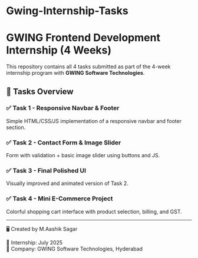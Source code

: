 # Gwing-Internship-Tasks
# GWING Frontend Development Internship (4 Weeks)

This repository contains all 4 tasks submitted as part of the 4-week internship program with **GWING Software Technologies**.

## 🚀 Tasks Overview

### ✅ Task 1 - Responsive Navbar & Footer
Simple HTML/CSS/JS implementation of a responsive navbar and footer section.

### ✅ Task 2 - Contact Form & Image Slider
Form with validation + basic image slider using buttons and JS.

### ✅ Task 3 - Final Polished UI
Visually improved and animated version of Task 2.

### ✅ Task 4 - Mini E-Commerce Project
Colorful shopping cart interface with product selection, billing, and GST.

---

🖥️ Created by M.Aashik Sagar

📅 Internship: July 2025  
🏢 Company: GWING Software Technologies, Hyderabad
